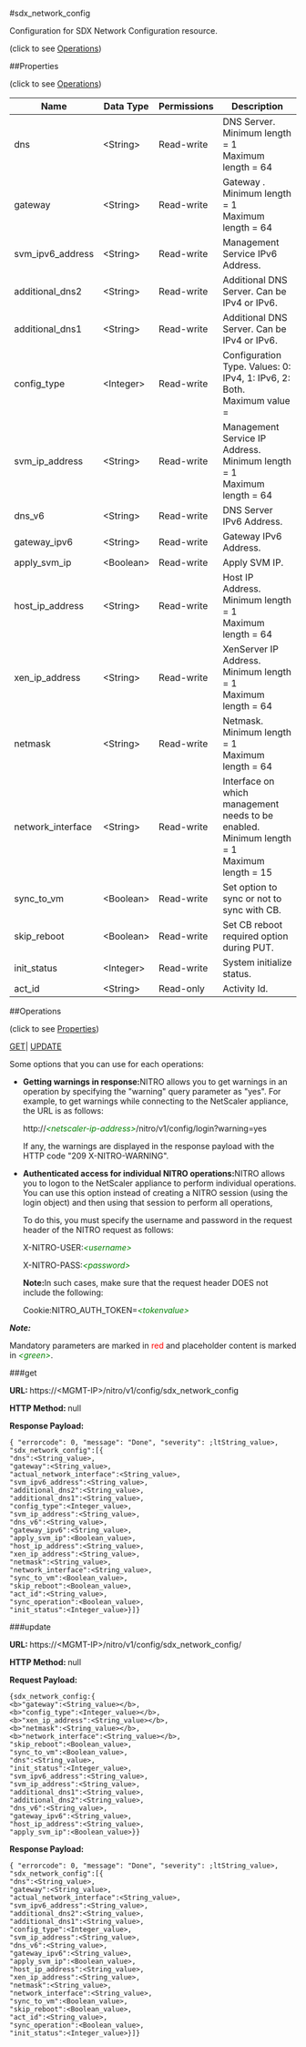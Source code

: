 #sdx_network_config



Configuration for SDX Network Configuration resource.

<span>(click to see [Operations](#operations))</span>



##Properties 

<span>(click to see [Operations](#operations))</span>





<table><thead><tr><th>Name</th><th>Data Type</th><th>Permissions</th><th>Description</th></tr></thead><tbody><tr><td>dns</td><td>&lt;String></td><td>Read-write</td><td>DNS Server.<br>Minimum length = 1<br>Maximum length = 64</td></tr><tr><td>gateway</td><td>&lt;String></td><td>Read-write</td><td>Gateway .<br>Minimum length = 1<br>Maximum length = 64</td></tr><tr><td>svm_ipv6_address</td><td>&lt;String></td><td>Read-write</td><td>Management Service IPv6 Address.</td></tr><tr><td>additional_dns2</td><td>&lt;String></td><td>Read-write</td><td>Additional DNS Server. Can be IPv4 or IPv6.</td></tr><tr><td>additional_dns1</td><td>&lt;String></td><td>Read-write</td><td>Additional DNS Server. Can be IPv4 or IPv6.</td></tr><tr><td>config_type</td><td>&lt;Integer></td><td>Read-write</td><td>Configuration Type. Values: 0: IPv4, 1: IPv6, 2: Both.<br>Maximum value =</td></tr><tr><td>svm_ip_address</td><td>&lt;String></td><td>Read-write</td><td>Management Service IP Address.<br>Minimum length = 1<br>Maximum length = 64</td></tr><tr><td>dns_v6</td><td>&lt;String></td><td>Read-write</td><td>DNS Server IPv6 Address.</td></tr><tr><td>gateway_ipv6</td><td>&lt;String></td><td>Read-write</td><td>Gateway IPv6 Address.</td></tr><tr><td>apply_svm_ip</td><td>&lt;Boolean></td><td>Read-write</td><td>Apply SVM IP.</td></tr><tr><td>host_ip_address</td><td>&lt;String></td><td>Read-write</td><td>Host IP Address.<br>Minimum length = 1<br>Maximum length = 64</td></tr><tr><td>xen_ip_address</td><td>&lt;String></td><td>Read-write</td><td>XenServer IP Address.<br>Minimum length = 1<br>Maximum length = 64</td></tr><tr><td>netmask</td><td>&lt;String></td><td>Read-write</td><td>Netmask.<br>Minimum length = 1<br>Maximum length = 64</td></tr><tr><td>network_interface</td><td>&lt;String></td><td>Read-write</td><td>Interface on which management needs to be enabled.<br>Minimum length = 1<br>Maximum length = 15</td></tr><tr><td>sync_to_vm</td><td>&lt;Boolean></td><td>Read-write</td><td>Set option to sync or not to sync with CB.</td></tr><tr><td>skip_reboot</td><td>&lt;Boolean></td><td>Read-write</td><td>Set CB reboot required option during PUT.</td></tr><tr><td>init_status</td><td>&lt;Integer></td><td>Read-write</td><td>System initialize status.</td></tr><tr><td>act_id</td><td>&lt;String></td><td>Read-only</td><td>Activity Id.</td></tr></tbody></table>

##Operations 

<span>(click to see [Properties](#properties))</span>





[GET](#get)| [UPDATE](#update)





Some options that you can use for each operations:

<ul><li><p><b>Getting warnings in response:</b>NITRO allows you to get warnings in an operation by specifying the "warning" query parameter as "yes". For example, to get warnings while connecting to the NetScaler appliance, the URL is as follows:</p><p>http://<span style="color:green;font-style:italic;">&lt;netscaler-ip-address&gt;</span>/nitro/v1/config/login?warning=yes</p><p>If any, the warnings are displayed in the response payload with the HTTP code "209 X-NITRO-WARNING".</p></li><li><p><b>Authenticated access for individual NITRO operations:</b>NITRO allows you to logon to the NetScaler appliance to perform individual operations. You can use this option instead of creating a NITRO session (using the login object) and then using that session to perform all operations,</p><p>To do this, you must specify the username and password in the request header of the NITRO request as follows:</p><p>X-NITRO-USER:<span style="color:green;font-style:italic;">&lt;username&gt;</span></p><p>X-NITRO-PASS:<span style="color:green;font-style:italic;">&lt;password&gt;</span></p><p><b>Note:</b>In such cases, make sure that the request header DOES not include the following:</p><p>Cookie:NITRO_AUTH_TOKEN=<span style="color:green;font-style:italic;">&lt;tokenvalue&gt;</span></p></li></ul>







***Note:*** 

Mandatory parameters are marked in <span style="color:#FF0000;">red</span> and placeholder content is marked in <span style="color:green;font-style:italic">&lt;green&gt;</span>.



###get







<b>URL: </b>https://&lt;MGMT-IP&gt;/nitro/v1/config/sdx_network_config

<b>HTTP Method: </b>null

<b>Response Payload: </b>
```
{ "errorcode": 0, "message": "Done", "severity": ;ltString_value>, "sdx_network_config":[{
"dns":<String_value>,
"gateway":<String_value>,
"actual_network_interface":<String_value>,
"svm_ipv6_address":<String_value>,
"additional_dns2":<String_value>,
"additional_dns1":<String_value>,
"config_type":<Integer_value>,
"svm_ip_address":<String_value>,
"dns_v6":<String_value>,
"gateway_ipv6":<String_value>,
"apply_svm_ip":<Boolean_value>,
"host_ip_address":<String_value>,
"xen_ip_address":<String_value>,
"netmask":<String_value>,
"network_interface":<String_value>,
"sync_to_vm":<Boolean_value>,
"skip_reboot":<Boolean_value>,
"act_id":<String_value>,
"sync_operation":<Boolean_value>,
"init_status":<Integer_value>}]}
```







###update







<b>URL: </b>https://&lt;MGMT-IP&gt;/nitro/v1/config/sdx_network_config/

<b>HTTP Method: </b>null

<b>Request Payload: </b>
```
{sdx_network_config:{
<b>"gateway":<String_value></b>,
<b>"config_type":<Integer_value></b>,
<b>"xen_ip_address":<String_value></b>,
<b>"netmask":<String_value></b>,
<b>"network_interface":<String_value></b>,
"skip_reboot":<Boolean_value>,
"sync_to_vm":<Boolean_value>,
"dns":<String_value>,
"init_status":<Integer_value>,
"svm_ipv6_address":<String_value>,
"svm_ip_address":<String_value>,
"additional_dns1":<String_value>,
"additional_dns2":<String_value>,
"dns_v6":<String_value>,
"gateway_ipv6":<String_value>,
"host_ip_address":<String_value>,
"apply_svm_ip":<Boolean_value>}}
```

<b>Response Payload: </b>
```
{ "errorcode": 0, "message": "Done", "severity": ;ltString_value>, "sdx_network_config":[{
"dns":<String_value>,
"gateway":<String_value>,
"actual_network_interface":<String_value>,
"svm_ipv6_address":<String_value>,
"additional_dns2":<String_value>,
"additional_dns1":<String_value>,
"config_type":<Integer_value>,
"svm_ip_address":<String_value>,
"dns_v6":<String_value>,
"gateway_ipv6":<String_value>,
"apply_svm_ip":<Boolean_value>,
"host_ip_address":<String_value>,
"xen_ip_address":<String_value>,
"netmask":<String_value>,
"network_interface":<String_value>,
"sync_to_vm":<Boolean_value>,
"skip_reboot":<Boolean_value>,
"act_id":<String_value>,
"sync_operation":<Boolean_value>,
"init_status":<Integer_value>}]}
```







